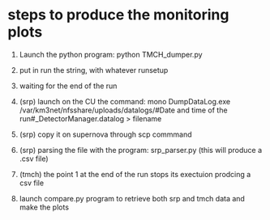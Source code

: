 # steps to produce the monitoring plots 

1. Launch the python program: python TMCH_dumper.py
2. put in run the string, with whatever runsetup
3. waiting for the end of the run

4. (srp) launch on the CU the command: mono DumpDataLog.exe /var/km3net/nfsshare/uploads/datalogs/#Date and time of the run#_DetectorManager.datalog > filename
5. (srp) copy it on supernova through scp commmand
6. (srp) parsing the file with the program: srp_parser.py (this will produce a .csv file)

7. (tmch) the point 1 at the end of the run stops its exectuion prodcing a csv file 

8. launch compare.py program to retrieve both srp and tmch data and make the plots
